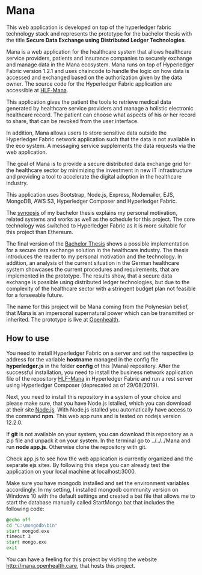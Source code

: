 # Mana
This web application is developed on top of the hyperledger fabric technology stack and represents the prototype for the bachelor thesis with the title __Secure Data Exchange using Distributed Ledger Technologies__.

Mana is a web application for the healthcare system that allows healthcare service providers, patients and insurance companies to securely exchange and manage data in the Mana ecosystem. Mana runs on top of Hyperledger Fabric version 1.2.1 and uses chaincode to handle the logic on how data is accessed and exchanged based on the authorization given by the data owner. The source code for the Hyperledger Fabric application are accessible at [HLF-Mana](https://github.com/basacul/HLF-Mana). 

This application gives the patient the tools to retrieve medical data generated by healthcare service providers and manage a holistic electronic healthcare record. The patient can choose what aspects of his or her record to share, that can be revoked from the user interface.

In addition, Mana allows users to store sensitive data outside the Hyperledger Fabric network application such that the data is not available in the eco system. A messaging service supplements the data requests via the web application.

The goal of Mana is to provide a secure distributed data exchange grid for the healthcare sector by minimizing the investment in new IT infrastructure and providing a tool to accelerate the digital adoption in the healthcare industry.

This application uses Bootstrap, Node.js, Express, Nodemailer, EJS, MongoDB, AWS S3, Hyperledger Composer  and Hyperledger Fabric.

The [synopsis](https://github.com/basacul/Mana/blob/master/documents/Secure_Data_Exchange_Using_Distributed_Ledger_Technologies_Version_0_10.pdf) of my bachelor thesis explains my personal motivation, related systems and works as well as the schedule for this project. The core technology was switched to Hyperledger Fabric as it is more suitable for this project than Ethereum.

The final version of the [Bachelor Thesis](https://github.com/basacul/Mana/blob/master/documents/Bachelor_Thesis_Final_Version.pdf) shows a possible implementation for a secure data exchange solution in the healthcare industry. The thesis introduces the reader to my personal motivation and the technology. In addition, an analysis of the current situation in the German healthcare system showcases the current procedures and requirements, that are implemented in the prototype. The results show, that a secure data exchange is possible using distributed ledger technologies, but due to the complexity of the healthcare sector with a stringent budget plan not feasible for a forseeable future.

The name for this project will be Mana coming from the Polynesian belief, that Mana is an impersonal supernatural power which can be transmitted or inherited. The prototype is live at [Openhealth](http://mana.openhealth.care).


## How to use

You need to install Hyperledger Fabric on a server and set the respective ip address for the variable __hostname__ managed in the config file __hyperledger.js__ in the folder __config__ of this (Mana) repository. After the successful installation, you need to install the business network application file of the repository [HLF-Mana](https://github.com/basacul/HLF-Mana) in Hyperledger Fabric and run a rest server using Hyperledger Composer (deprecated as of 29/08/2019).

Next, you need to install this repository in a system of your choice and please make sure, that you have Node.js istalled, which you can download at their site [Node.js](https://nodejs.org/en/download/). With Node.js istalled you automatically have access to the command __npm__. This web app runs and is tested on nodejs version 12.2.0.

If __git__ is not available on your system, you can download this repository as a zip file and unpack it on your system. In the terminal go to ../../../Mana and run __node app.js__.  Otherwise clone the repository with git.

Check app.js to see how the web application is currently organized and the separate ejs sites. By following this steps you can already test the application on your local machine at localhost:3000.

Make sure you have mongodb installed and set the environment variables accordingly. In my setting, I installed mongodb community version on Windows 10 with the default settings and created a bat file that allows me to start the database manually called StartMongo.bat that includes the following code:

```bat
@echo off
cd "C:\mongodb\bin"
start mongod.exe
timeout 3
start mongo.exe
exit
```

You can have a feeling for this project by visiting the website http://mana.openhealth.care, that hosts this project.
